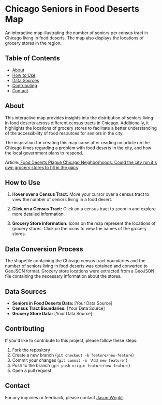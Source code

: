 # Chicago Seniors in Food Deserts Map

An interactive map illustrating the number of seniors per census tract in Chicago living in food deserts. The map also displays the locations of grocery stores in the region.

## Table of Contents
- [About](#about)
- [How to Use](#how-to-use)
- [Data Sources](#data-sources)
- [Contributing](#contributing)
- [Contact](#contact)

## About

This interactive map provides insights into the distribution of seniors living in food deserts across different census tracts in Chicago. Additionally, it highlights the locations of grocery stores to facilitate a better understanding of the accessibility of food resources for seniors in the city.

The inspiration for creating this map came after reading on article on the Chicago times regarding a problem with food deserts in the city, and how the local government plans to respond. 

Article:[ Food Deserts Plague Chicago Neighborhoods. Could the city run it's own grocery stores to fill in the gaps](https://chicago.suntimes.com/2023/11/2/23882682/mayor-brandon-johnson-city-owned-grocery-south-west-low-food-access-grocery-desert)
## How to Use

1. **Hover over a Census Tract:** Move your cursor over a census tract to view the number of seniors living in a food desert.

2. **Click on a Census Tract:** Click on a census tract to zoom in and explore more detailed information.

3. **Grocery Store Information:** Icons on the map represent the locations of grocery stores. Click on the icons to view the names of the grocery stores.

## Data Conversion Process

The shapefile containing the Chicago census tract boundaries and the number of seniors living in food deserts was obtained and converted to GeoJSON format. Grocery store locations were extracted from a GeoJSON file containing the necessary information about the stores.

## Data Sources

- **Seniors in Food Deserts Data:** [Your Data Source]
- **Census Tract Boundaries:** [Your Data Source]
- **Grocery Store Data:** [Your Data Source]

## Contributing

If you'd like to contribute to this project, please follow these steps:

1. Fork the repository
2. Create a new branch (`git checkout -b feature/new-feature`)
3. Commit your changes (`git commit -m 'Add new feature'`)
4. Push to the branch (`git push origin feature/new-feature`)
5. Open a pull request

## Contact

For any inquiries or feedback, please contact [Jason Wright](wrightjd5@appstate.edu).


